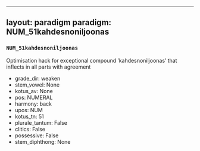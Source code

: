 
---
layout: paradigm
paradigm: NUM_51kahdesnoniljoonas
---
### ` NUM_51kahdesnoniljoonas `

Optimisation hack for exceptional compound ’kahdesnoniljoonas’ that inflects in all parts with agreement
* grade_dir: weaken
* stem_vowel: None
* kotus_av: None
* pos: NUMERAL
* harmony: back
* upos: NUM
* kotus_tn: 51
* plurale_tantum: False
* clitics: False
* possessive: False
* stem_diphthong: None
